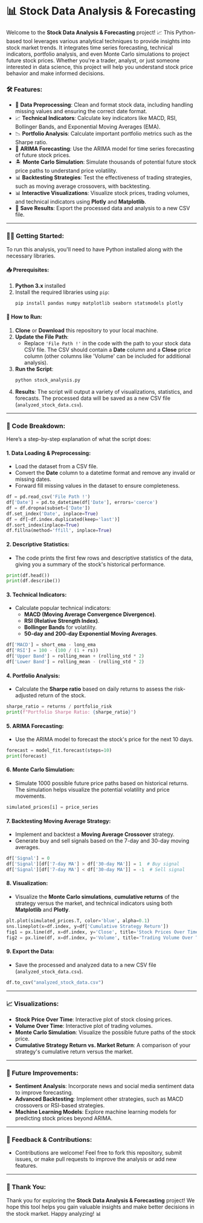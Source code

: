 # 📊 Stock Data Analysis & Forecasting

Welcome to the **Stock Data Analysis & Forecasting** project! 📈 This Python-based tool leverages various analytical techniques to provide insights into stock market trends. It integrates time series forecasting, technical indicators, portfolio analysis, and even Monte Carlo simulations to project future stock prices. Whether you're a trader, analyst, or just someone interested in data science, this project will help you understand stock price behavior and make informed decisions.

### 🛠️ Features:
- 📅 **Data Preprocessing**: Clean and format stock data, including handling missing values and ensuring the correct date format.
- 📈 **Technical Indicators**: Calculate key indicators like MACD, RSI, Bollinger Bands, and Exponential Moving Averages (EMA).
- 📉 **Portfolio Analysis**: Calculate important portfolio metrics such as the Sharpe ratio.
- 🔮 **ARIMA Forecasting**: Use the ARIMA model for time series forecasting of future stock prices.
- 🏝️ **Monte Carlo Simulation**: Simulate thousands of potential future stock price paths to understand price volatility.
- 📊 **Backtesting Strategies**: Test the effectiveness of trading strategies, such as moving average crossovers, with backtesting.
- 📊 **Interactive Visualizations**: Visualize stock prices, trading volumes, and technical indicators using **Plotly** and **Matplotlib**.
- 💾 **Save Results**: Export the processed data and analysis to a new CSV file.

---

### 🧑‍💻 Getting Started:
To run this analysis, you'll need to have Python installed along with the necessary libraries.

#### 📥 Prerequisites:
1. **Python 3.x** installed
2. Install the required libraries using `pip`:
    ```bash
    pip install pandas numpy matplotlib seaborn statsmodels plotly
    ```

#### 📂 How to Run:
1. **Clone** or **Download** this repository to your local machine.
2. **Update the File Path**:
    - Replace `'File Path !'` in the code with the path to your stock data CSV file. The CSV should contain a **Date** column and a **Close** price column (other columns like 'Volume' can be included for additional analysis).
3. **Run the Script**:
    ```bash
    python stock_analysis.py
    ```
4. **Results**: The script will output a variety of visualizations, statistics, and forecasts. The processed data will be saved as a new CSV file (`analyzed_stock_data.csv`).

---

### 🧐 Code Breakdown:

Here’s a step-by-step explanation of what the script does:

#### 1. **Data Loading & Preprocessing**:
   - Load the dataset from a CSV file.
   - Convert the **Date** column to a datetime format and remove any invalid or missing dates.
   - Forward fill missing values in the dataset to ensure completeness.

```python
df = pd.read_csv('File Path !')
df['Date'] = pd.to_datetime(df['Date'], errors='coerce')
df = df.dropna(subset=['Date'])
df.set_index('Date', inplace=True)
df = df[~df.index.duplicated(keep='last')]
df.sort_index(inplace=True)
df.fillna(method='ffill', inplace=True)
```

#### 2. **Descriptive Statistics**:
   - The code prints the first few rows and descriptive statistics of the data, giving you a summary of the stock's historical performance.

```python
print(df.head())
print(df.describe())
```

#### 3. **Technical Indicators**:
   - Calculate popular technical indicators:
     - **MACD (Moving Average Convergence Divergence)**.
     - **RSI (Relative Strength Index)**.
     - **Bollinger Bands** for volatility.
     - **50-day and 200-day Exponential Moving Averages**.
     
```python
df['MACD'] = short_ema - long_ema
df['RSI'] = 100 - (100 / (1 + rs))
df['Upper Band'] = rolling_mean + (rolling_std * 2)
df['Lower Band'] = rolling_mean - (rolling_std * 2)
```

#### 4. **Portfolio Analysis**:
   - Calculate the **Sharpe ratio** based on daily returns to assess the risk-adjusted return of the stock.

```python
sharpe_ratio = returns / portfolio_risk
print(f"Portfolio Sharpe Ratio: {sharpe_ratio}")
```

#### 5. **ARIMA Forecasting**:
   - Use the ARIMA model to forecast the stock's price for the next 10 days.

```python
forecast = model_fit.forecast(steps=10)
print(forecast)
```

#### 6. **Monte Carlo Simulation**:
   - Simulate 1000 possible future price paths based on historical returns. The simulation helps visualize the potential volatility and price movements.

```python
simulated_prices[i] = price_series
```

#### 7. **Backtesting Moving Average Strategy**:
   - Implement and backtest a **Moving Average Crossover** strategy.
   - Generate buy and sell signals based on the 7-day and 30-day moving averages.

```python
df['Signal'] = 0
df['Signal'][df['7-day MA'] > df['30-day MA']] = 1  # Buy signal
df['Signal'][df['7-day MA'] < df['30-day MA']] = -1  # Sell signal
```

#### 8. **Visualization**:
   - Visualize the **Monte Carlo simulations**, **cumulative returns** of the strategy versus the market, and technical indicators using both **Matplotlib** and **Plotly**.

```python
plt.plot(simulated_prices.T, color='blue', alpha=0.1)
sns.lineplot(x=df.index, y=df['Cumulative Strategy Return'])
fig1 = px.line(df, x=df.index, y='Close', title='Stock Prices Over Time')
fig2 = px.line(df, x=df.index, y='Volume', title='Trading Volume Over Time')
```

#### 9. **Export the Data**:
   - Save the processed and analyzed data to a new CSV file (`analyzed_stock_data.csv`).

```python
df.to_csv("analyzed_stock_data.csv")
```

---

### 📈 Visualizations:
- **Stock Price Over Time**: Interactive plot of stock closing prices.
- **Volume Over Time**: Interactive plot of trading volumes.
- **Monte Carlo Simulation**: Visualize the possible future paths of the stock price.
- **Cumulative Strategy Return vs. Market Return**: A comparison of your strategy's cumulative return versus the market.

---

### 🔧 Future Improvements:
- **Sentiment Analysis**: Incorporate news and social media sentiment data to improve forecasting.
- **Advanced Backtesting**: Implement other strategies, such as MACD crossovers or RSI-based strategies.
- **Machine Learning Models**: Explore machine learning models for predicting stock prices beyond ARIMA.

---

### 💬 Feedback & Contributions:
- Contributions are welcome! Feel free to fork this repository, submit issues, or make pull requests to improve the analysis or add new features.

---

### 🙏 Thank You:
Thank you for exploring the **Stock Data Analysis & Forecasting** project! We hope this tool helps you gain valuable insights and make better decisions in the stock market. Happy analyzing! 📊
